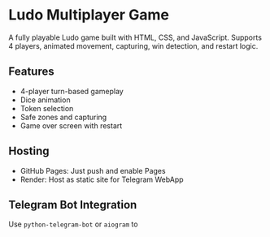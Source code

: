 # Ludo Multiplayer Game

A fully playable Ludo game built with HTML, CSS, and JavaScript. Supports 4 players, animated movement, capturing, win detection, and restart logic.

## Features
- 4-player turn-based gameplay
- Dice animation
- Token selection
- Safe zones and capturing
- Game over screen with restart

## Hosting
- GitHub Pages: Just push and enable Pages
- Render: Host as static site for Telegram WebApp

## Telegram Bot Integration
Use `python-telegram-bot` or `aiogram` to
